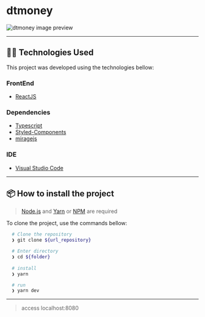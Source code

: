 # dtmoney

![dtmoney image preview](https://github.com/hstrada/ignite-reactjs/blob/master/.github/02-dtmoney.png?raw=true)

---
## 👨‍💻️ Technologies Used

This project was developed using the technologies bellow:
  
### FrontEnd

  - [ReactJS](https://pt-br.reactjs.org/)
  
### Dependencies

  - [Typescript](https://www.typescriptlang.org/)
  - [Styled-Components](https://styled-components.com/)
  - [miragejs](https://miragejs.com/)

### IDE

  - [Visual Studio Code](https://code.visualstudio.com/)

---
 
## 📦️ How to install the project

> [Node.js](https://nodejs.org/en/) and [Yarn](https://yarnpkg.com/) or [NPM](https://www.npmjs.com/) are required

To clone the project, use the commands bellow:

```bash
  # Clone the repository
  ❯ git clone ${url_repository}

  # Enter directory
  ❯ cd ${folder}
  
  # install
  ❯ yarn

  # run
  ❯ yarn dev
```

---

> access localhost:8080